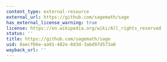 ```yaml
---
content_type: external-resource
external_url: https://github.com/sagemath/sage
has_external_license_warning: true
license: https://en.wikipedia.org/wiki/All_rights_reserved
status: ''
title: https://github.com/sagemath/sage
uid: 8aecf66e-aa91-482e-8d3d-3abd97d573a0
wayback_url: ''
---
```

